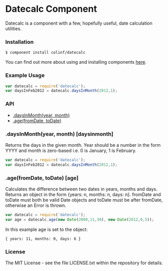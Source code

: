 # Datecalc Component #
  Datecalc is a component with a few, hopefully useful, date calculation utilities.

### Installation ###
```
$ component install colinf/datecalc
```
  You can find out more about using and installing components [here](https://github.com/component/component).

### Example Usage ###
```js
var datecalc = require('datecalc');
var daysInFeb2012 = datecalc.daysInMonth(2012,1);
```

### API ###
  - [.daysInMonth(year, month)](#daysinmonth)
  - [.age(fromDate, toDate)](#age)

### .daysInMonth(year, month) [daysinmonth]
Returns the days in the given month. Year should be a number in the form YYYY and month is zero-based i.e. 0 is January, 1 is February.
```js
var datecalc = require('datecalc');
var daysInFeb2012 = datecalc.daysInMonth(2012,1);
```

### .age(fromDate, toDate) [age]
Calculates the difference between two dates in years, months and days. Returns an object in the form {years: n, months: n, days: n}. fromDate and toDate must both be valid Date objects and toDate must be after fromDate, otherwise an Error is thrown.
```js
var datecalc = require('datecalc');
var age = datecalc.age(new Date(2000,11,30), new Date(2012,0,5));
```
In this example age is set to the object:
```
{ years: 11, months: 0, days: 6 }
```

### License ###
  The MIT License - see the file LICENSE.txt within the repository for details.
